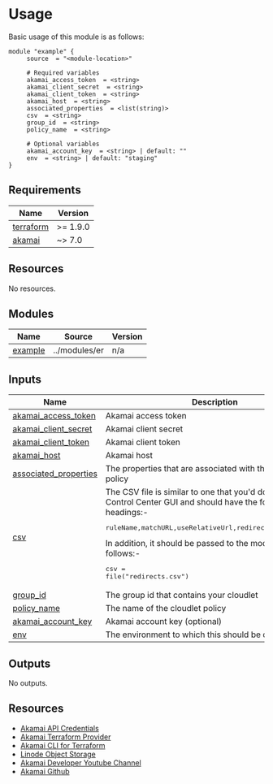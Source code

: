 <!-- BEGIN_TF_DOCS -->



# Usage
Basic usage of this module is as follows:

```hcl
module "example" {
  	 source  = "<module-location>"
  
	 # Required variables
  	 akamai_access_token  = <string>
  	 akamai_client_secret  = <string>
  	 akamai_client_token  = <string>
  	 akamai_host  = <string>
  	 associated_properties  = <list(string)>
  	 csv  = <string>
  	 group_id  = <string>
  	 policy_name  = <string>
  
	 # Optional variables
  	 akamai_account_key  = <string> | default: ""
  	 env  = <string> | default: "staging"
}
 ```

## Requirements

| Name | Version |
|------|---------|
| <a name="requirement_terraform"></a> [terraform](#requirement\_terraform) | >= 1.9.0 |
| <a name="requirement_akamai"></a> [akamai](#requirement\_akamai) | ~> 7.0 |

## Resources

No resources.

## Modules

| Name | Source | Version |
|------|--------|---------|
| <a name="module_example"></a> [example](#module\_example) | ../modules/er | n/a |

## Inputs

| Name | Description | Type | Default | Required |
|------|-------------|------|---------|:--------:|
| <a name="input_akamai_access_token"></a> [akamai\_access\_token](#input\_akamai\_access\_token) | Akamai access token | `string` | n/a | yes |
| <a name="input_akamai_client_secret"></a> [akamai\_client\_secret](#input\_akamai\_client\_secret) | Akamai client secret | `string` | n/a | yes |
| <a name="input_akamai_client_token"></a> [akamai\_client\_token](#input\_akamai\_client\_token) | Akamai client token | `string` | n/a | yes |
| <a name="input_akamai_host"></a> [akamai\_host](#input\_akamai\_host) | Akamai host | `string` | n/a | yes |
| <a name="input_associated_properties"></a> [associated\_properties](#input\_associated\_properties) | The properties that are associated with this cloudlet policy | `list(string)` | n/a | yes |
| <a name="input_csv"></a> [csv](#input\_csv) | The CSV file is similar to one that you'd download from Control Center GUI and should have the following headings:-<pre>ruleName,matchURL,useRelativeUrl,redirectURL,statusCode</pre>In addition, it should be passed to the module as follows:-<pre>csv = file(\"redirects.csv\")</pre> | `string` | n/a | yes |
| <a name="input_group_id"></a> [group\_id](#input\_group\_id) | The group id that contains your cloudlet | `string` | n/a | yes |
| <a name="input_policy_name"></a> [policy\_name](#input\_policy\_name) | The name of the cloudlet policy | `string` | n/a | yes |
| <a name="input_akamai_account_key"></a> [akamai\_account\_key](#input\_akamai\_account\_key) | Akamai account key (optional) | `string` | `""` | no |
| <a name="input_env"></a> [env](#input\_env) | The environment to which this should be deployed | `string` | `"staging"` | no |

## Outputs

No outputs.

## Resources
- [Akamai API Credentials](https://techdocs.akamai.com/developer/docs/set-up-authentication-credentials)
- [Akamai Terraform Provider](https://techdocs.akamai.com/terraform/docs)
- [Akamai CLI for Terraform](https://github.com/akamai/cli-terraform)
- [Linode Object Storage](https://www.linode.com/lp/object-storage/)
- [Akamai Developer Youtube Channel](https://www.youtube.com/c/AkamaiDeveloper)
- [Akamai Github](https://github.com/akamai)
<!-- END_TF_DOCS -->